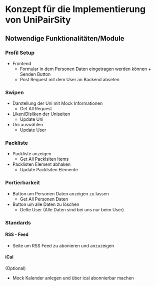 # Konzept für die Implementierung von UniPairSity 

## Notwendige Funktionalitäten/Module 

### Profil Setup 
* Frontend
  * Formular in dem Personen Daten eingetragen werden können + Senden Button 
  * Post Request mit dem User an Backend abseten 

### Swipen 
  * Darstellung der Uni mit Mock Informationen 
    * Get All Request 
  * Liken/Disliken der Uniseiten 
    * Update Uni 
  * Uni auswählen 
    * Update User 

### Packliste
* Packliste anzeigen 
  * Get All Packlsiten Items 
* Packlisten Element abhaken 
  * Update Packlsiten Elemente 

### Portierbarkeit 
* Button um Personen Daten anzeigen zu lassen 
  * Get All Personen Daten 
* Button um alle Daten zu löschen 
  * Delte User (Alle Daten sind bei uns nur beim User)

### Standards

#### RSS - Feed 
* Seite um RSS Feed zu abonieren und anzuzeigen 

#### iCal 
(Optional)
* Mock Kalender anlegen und über ical abonnierbar machen 
